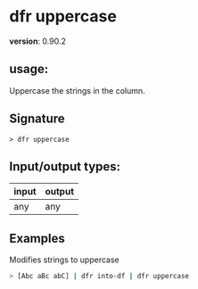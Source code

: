 # dfr uppercase

**version**: 0.90.2

## **usage**:

Uppercase the strings in the column.

## Signature

`> dfr uppercase `

## Input/output types:

| input | output |
| ----- | ------ |
| any   | any    |

## Examples

Modifies strings to uppercase

```bash
> [Abc aBc abC] | dfr into-df | dfr uppercase
```
